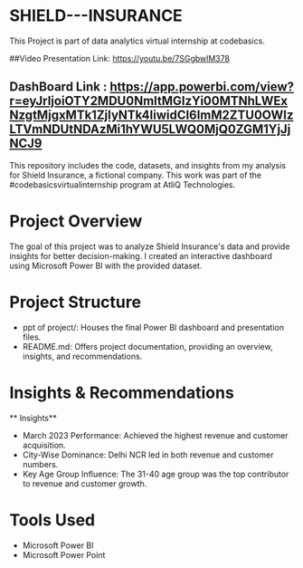 # SHIELD---INSURANCE

This Project is part of data analytics virtual internship at codebasics.

##Video Presentation Link: https://youtu.be/7SGgbwlM378

## DashBoard Link : https://app.powerbi.com/view?r=eyJrIjoiOTY2MDU0NmItMGIzYi00MTNhLWExNzgtMjgxMTk1ZjIyNTk4IiwidCI6ImM2ZTU0OWIzLTVmNDUtNDAzMi1hYWU5LWQ0MjQ0ZGM1YjJjNCJ9

This repository includes the code, datasets, and insights from my analysis for Shield Insurance, a fictional company. This work was part of the #codebasicsvirtualinternship program at AtliQ Technologies.

# Project Overview

The goal of this project was to analyze Shield Insurance's data and provide insights for better decision-making. I created an interactive dashboard using Microsoft Power BI with the provided dataset.

# Project Structure

* ppt of project/: Houses the final Power BI dashboard and presentation files.
* README.md: Offers project documentation, providing an overview, insights, and recommendations.

# Insights & Recommendations

** Insights**

* March 2023 Performance: Achieved the highest revenue and customer acquisition.
* City-Wise Dominance: Delhi NCR led in both revenue and customer numbers.
* Key Age Group Influence: The 31-40 age group was the top contributor to revenue and customer growth.

# Tools Used
* Microsoft Power BI
* Microsoft Power Point
